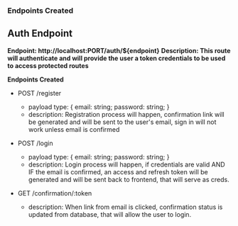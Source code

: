 ### Endpoints Created

## Auth Endpoint

**Endpoint: http://localhost:PORT/auth/${endpoint}**
**Description: This route will authenticate and will provide the user a token credentials to be used to access protected routes**

**Endpoints Created**

-  POST /register

   -  payload type:
      {
      email: string;
      password: string;
      }
   -  description: Registration process will happen, confirmation link will be generated and will be sent to the user's email, sign in will not work unless email is confirmed

-  POST /login

   -  payload type:
      {
      email: string;
      password: string;
      }
   -  description: Login process will happen, if credentials are valid AND IF the email is confirmed, an access and refresh token will be generated and will be sent back to frontend, that will serve as creds.

-  GET /confirmation/:token

   -  description: When link from email is clicked, confirmation status is updated from database, that will allow the user to login.
